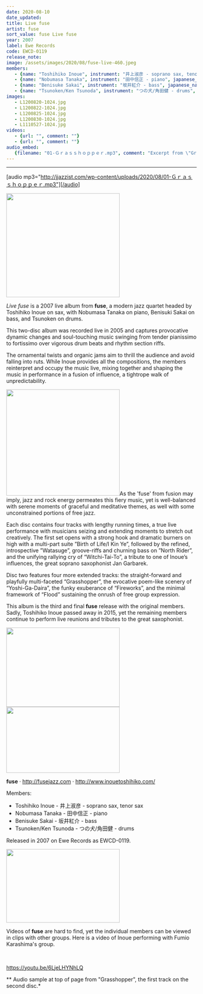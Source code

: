 ```yaml
---
date: 2020-08-10
date_updated: 
title: Live fuse
artist: fuse
sort_value: fuse Live fuse
year: 2007
label: Ewe Records
code: EWCD-0119
release_note: 
image: /assets/images/2020/08/fuse-live-460.jpeg
members:
   - {name: "Toshihiko Inoue", instrument: "井上淑彦 - soprano sax, tenor sax", japanese_name: , url: ""}
   - {name: "Nobumasa Tanaka", instrument: "田中信正 - piano", japanese_name: , url: ""}
   - {name: "Benisuke Sakai", instrument: "坂井紅介 - bass", japanese_name: , url: ""}
   - {name: "Tsunoken/Ken Tsunoda", instrument: "つの犬/角田健 - drums", japanese_name: , url: ""}
images: 
   - L1200820-1024.jpg
   - L1200822-1024.jpg
   - L1200825-1024.jpg
   - L1200830-1024.jpg
   - L1110527-1024.jpg
videos: 
   - {url: "", comment: ""}
   - {url: "", comment: ""}
audio_embed:
   {filename: "01-Ｇｒａｓｓｈｏｐｐｅｒ.mp3", comment: "Excerpt from \"Grasshopper\", the first track on the second disc:"}
---
```

---
[audio mp3="http://jjazzist.com/wp-content/uploads/2020/08/01-Ｇｒａｓｓｈｏｐｐｅｒ.mp3"][/audio]

<a href="http://www.jjazzist.com/wp-content/uploads/2018/09/L1200820.jpg"><img class="size-medium wp-image-3608 alignright" src="http://www.jjazzist.com/wp-content/uploads/2018/09/L1200820-300x274.jpg" alt="" width="300" height="274" /></a>

*Live fuse* is a 2007 live album from <strong>fuse</strong>, a modern jazz quartet headed by Toshihiko Inoue on sax, with Nobumasa Tanaka on piano, Benisuki Sakai on bass, and Tsunoken on drums.

This two-disc album was recorded live in 2005 and captures provocative dynamic changes and soul-touching music swinging from tender pianissimo to fortissimo over vigorous drum beats and rhythm section riffs.

The ornamental twists and organic jams aim to thrill the audience and avoid falling into ruts. While Inoue provides all the compositions, the members reinterpret and occupy the music live, mixing together and shaping the music in performance in a fusion of influence, a tightrope walk of unpredictability.

<a href="http://www.jjazzist.com/wp-content/uploads/2018/09/L1200822.jpg"><img class="size-medium wp-image-3609 alignright" src="http://www.jjazzist.com/wp-content/uploads/2018/09/L1200822-300x280.jpg" alt="" width="300" height="280" /></a>As the 'fuse' from fusion may imply, jazz and rock energy permeates this fiery music, yet is well-balanced with serene moments of graceful and meditative themes, as well with some unconstrained portions of free jazz.

Each disc contains four tracks with lengthy running times, a true live performance with musicians seizing and extending moments to stretch out creatively. The first set opens with a strong hook and dramatic burners on high with a multi-part suite ”Birth of Life/I Kin Ye”, followed by the refined, introspective ”Watasuge”, groove-riffs and churning bass on ”North Rider”, and the unifying rallying cry of “Witchi-Tai-To”, a tribute to one of Inoue’s influences, the great soprano saxophonist Jan Garbarek.

Disc two features four more extended tracks: the straight-forward and playfully multi-faceted “Grasshopper”, the evocative poem-like scenery of “Yoshi-Ga-Daira”, the funky exuberance of “Fireworks”, and the minimal framework of “Flood” sustaining the onrush of free group expression.

This album is the third and final <strong>fuse</strong> release with the original members. Sadly, Toshihiko Inoue passed away in 2015, yet the remaining members continue to perform live reunions and tributes to the great saxophonist.

<a href="http://www.jjazzist.com/wp-content/uploads/2018/09/L1200825.jpg"><img class="alignnone size-medium wp-image-3610" src="http://www.jjazzist.com/wp-content/uploads/2018/09/L1200825-300x209.jpg" alt="" width="300" height="209" /></a> <a href="http://www.jjazzist.com/wp-content/uploads/2018/09/L1200830.jpg"><img class="alignnone size-medium wp-image-3611" src="http://www.jjazzist.com/wp-content/uploads/2018/09/L1200830-300x174.jpg" alt="" width="300" height="174" /></a>

<strong>fuse</strong> · <a href="http://fusejazz.com">http://fusejazz.com</a> · <a href="http://www.inouetoshihiko.com/">http://www.inouetoshihiko.com/</a>

Members:
<ul>
 	<li>Toshihiko Inoue - 井上淑彦 - soprano sax, tenor sax</li>
 	<li>Nobumasa Tanaka - 田中信正 - piano</li>
 	<li>Benisuke Sakai - 坂井紅介 - bass</li>
 	<li>Tsunoken/Ken Tsunoda - つの犬/角田健 - drums</li>
</ul>
Released in 2007 on Ewe Records as EWCD-0119.

<a href="http://www.jjazzist.com/wp-content/uploads/2019/01/L1110527.jpg"><img class="alignnone size-medium wp-image-3614" src="http://www.jjazzist.com/wp-content/uploads/2019/01/L1110527-300x194.jpg" alt="" width="300" height="194" /></a>

Videos of <strong>fuse</strong> are hard to find, yet the individual members can be viewed in clips with other groups. Here is a video of Inoue performing with Fumio Karashima's group.

&nbsp;

https://youtu.be/6LjeLHYNhLQ

** Audio sample at top of page from "Grasshopper", the first track on the second disc.*

